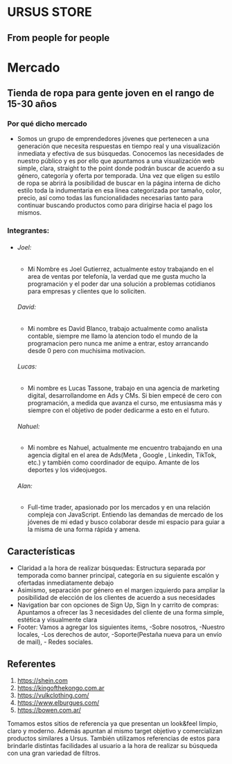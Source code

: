 # URSUS STORE
## From people for people

# Mercado
## Tienda de ropa para gente joven en el rango de 15-30 años

### Por qué dicho mercado
- Somos un grupo de emprendedores jóvenes que pertenecen a una generación que necesita respuestas en tiempo real y una visualización inmediata y efectiva de sus búsquedas. Conocemos las necesidades de nuestro público y es por ello que apuntamos a una visualización web simple, clara, straight to the point donde podrán buscar de acuerdo a su género, categoría y oferta por temporada. Una vez que eligen su estilo de ropa se abrirá la posibilidad de buscar en la página interna de dicho estilo toda la indumentaria en esa línea categorizada por tamaño, color, precio, así como todas las funcionalidades necesarias tanto para continuar buscando productos como para dirigirse hacia el pago los mismos.

### Integrantes:

- ###### Joel:
  - Mi Nombre es Joel Gutierrez, actualmente estoy trabajando en el area de ventas por telefonía, la verdad que me gusta mucho la programación y el poder dar una solución a problemas cotidianos para empresas y clientes que lo soliciten.
   ###### David:
    - Mi nombre es David Blanco, trabajo actualmente como analista contable, siempre me llamo la atencion todo el mundo de la programacion pero nunca me anime a entrar, estoy arrancando desde 0 pero con muchisima motivacion.  
   ###### Lucas:
    - Mi nombre es Lucas Tassone, trabajo en una agencia de marketing digital, desarrollandome en Ads y CMs. Si bien empecé de cero con programación, a medida que avanza el curso, me entusiasma más y siempre con el objetivo de poder dedicarme a esto en el futuro.
   ###### Nahuel:
    - Mi nombre es Nahuel, actualmente me encuentro trabajando en una agencia digital en el area de Ads(Meta , Google , Linkedin, TikTok, etc.) y también como coordinador de equipo. Amante de los deportes y los videojuegos. 
   ###### Alan:
    - Full-time trader, apasionado por los mercados y en una relación compleja con JavaScript. Entiendo las demandas de mercado de los jóvenes de mi edad y busco colaborar desde mi espacio para guiar a la misma de una forma rápida y amena.


## Características

- Claridad a la hora de realizar búsquedas: Estructura separada por temporada como banner principal, categoría en su siguiente escalón y ofertadas inmediatamente debajo
- Asimismo, separación por género en el margen izquierdo para ampliar la posibilidad de elección de los clientes de acuerdo a sus necesidades
- Navigation bar con opciones de Sign Up, Sign In y carrito de compras: Apuntamos a ofrecer las 3 necesidades del cliente de una forma simple, estética y visualmente clara
- Footer: Vamos a agregar los siguientes items, -Sobre nosotros, -Nuestro locales,  -Los derechos de autor, -Soporte(Pestaña nueva para un envío de mail), - Redes sociales.

## Referentes
1. https://shein.com
2. https://kingofthekongo.com.ar
3. https://vulkclothing.com/
4. https://www.elburgues.com/
5. https://bowen.com.ar/

Tomamos estos sitios de referencia ya que presentan un look&feel limpio, claro y moderno. Además apuntan al mismo target objetivo y comercializan productos similares a Ursus. También utilizamos referencias de estos para brindarle distintas facilidades al usuario a la hora de realizar su búsqueda con una gran variedad de filtros.
